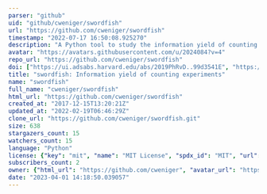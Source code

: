 ```yaml
---
parser: "github"
uid: "github/cweniger/swordfish"
url: "https://github.com/cweniger/swordfish"
timestamp: "2022-07-17 16:50:08.925270"
description: "A Python tool to study the information yield of counting experiments."
avatar: "https://avatars.githubusercontent.com/u/2024084?v=4"
repo_url: "https://github.com/cweniger/swordfish"
doi: ["https://ui.adsabs.harvard.edu/abs/2019PhRvD..99d3541E", "https://ui.adsabs.harvard.edu/abs/2017arXiv171205401E", "https://ui.adsabs.harvard.edu/abs/2021ascl.soft10014W/abstract"]
title: "swordfish: Information yield of counting experiments"
name: "swordfish"
full_name: "cweniger/swordfish"
html_url: "https://github.com/cweniger/swordfish"
created_at: "2017-12-15T13:20:21Z"
updated_at: "2022-02-19T06:46:29Z"
clone_url: "https://github.com/cweniger/swordfish.git"
size: 638
stargazers_count: 15
watchers_count: 15
language: "Python"
license: {"key": "mit", "name": "MIT License", "spdx_id": "MIT", "url": "https://api.github.com/licenses/mit", "node_id": "MDc6TGljZW5zZTEz"}
subscribers_count: 2
owner: {"html_url": "https://github.com/cweniger", "avatar_url": "https://avatars.githubusercontent.com/u/2024084?v=4", "login": "cweniger", "type": "User"}
date: "2023-04-01 14:18:50.039057"
---
```

